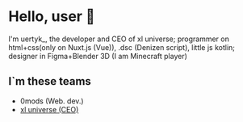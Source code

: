 # Hello, user 👏
I'm uertyk_, the developer and CEO of xl universe; programmer on html+css(only on Nuxt.js (Vue)), .dsc (Denizen script), little js kotlin; designer in Figma+Blender 3D
(I am Minecraft player)
## I`m these teams
- 0mods (Web. dev.)
- [xl universe (CEO)](https://xluniverse.ru)
